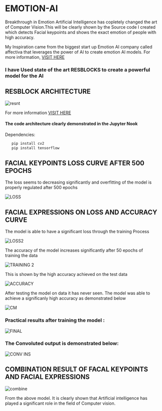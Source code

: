 # EMOTION-AI

Breakthrough in Emotion Artificial Intelligence has copletely changed the art of Computer Vision.This will be clearly
shown by the Source code I created which detects Facial keypoints and shows the exact emotion of people with high accuracy.

My Inspiration came from the biggest start up Emotion AI company called affectiva that leverages the power of AI to create emotion AI
models. For more information, [VISIT HERE](https://www.affectiva.com/)

### I have Used state of the art RESBLOCKS to create a powerful model for the AI

## RESBLOCK ARCHITECTURE

![resnt](https://user-images.githubusercontent.com/71969710/135445369-772ab877-5019-4c08-bd01-12e6ee668073.JPG)

For more information [VISIT HERE](https://towardsdatascience.com/residual-blocks-building-blocks-of-resnet-fd90ca15d6ec)

#### The code architecture clearly demonstrated in the Jupyter Nook

Dependencies:
  ```python
     pip install cv2
     pip install tensorflow
   ```

## FACIAL KEYPOINTS LOSS CURVE AFTER 500 EPOCHS

The loss seems to decreasing significantly and overfitting of the model is properly regulated after 500 epochs

![LOSS](https://user-images.githubusercontent.com/71969710/135448582-718b5c83-de80-453b-9ffe-155ff2b62ff2.JPG)

## FACIAL EXPRESSIONS ON LOSS AND ACCURACY CURVE
The model is able to have a significant loss through the training Process

![LOSS2](https://user-images.githubusercontent.com/71969710/135448884-afba6cbc-7b78-4c3a-a96d-095559dce591.JPG)  

The accuracy of the model increases significantly after 50 epochs of training the data

![TRAINING 2](https://user-images.githubusercontent.com/71969710/135448917-0ca90c5c-a494-48a9-b694-00e47a93a47e.JPG)

This is shown by the high accuracy achieved on the test data

![ACCURACY](https://user-images.githubusercontent.com/71969710/135448965-d39d44f5-a705-4471-babd-b7512055d176.JPG)
           
 After testing the model on data it has never seen. The model was able to achieve a significanly high accuracy as demonstrated below
 
 ![CM](https://user-images.githubusercontent.com/71969710/135448979-4b99053c-2a6d-40d3-8674-b39e6ac4eb51.JPG)
 
### Practical results after training the model :
 
 ![FINAL](https://user-images.githubusercontent.com/71969710/135450597-8d129bfa-dda5-4802-aee7-662c4ef043e5.JPG)
 
### The Convoluted output is demonstrated below:
 
 ![CONV INS](https://user-images.githubusercontent.com/71969710/135450616-182b90a1-97b7-4bac-866d-a640c33d5cd8.JPG)
 
 ## COMBINATION RESULT OF FACAL KEYPOINTS AND FACIAL EXPRESSIONS
 
 ![combine](https://user-images.githubusercontent.com/71969710/135451703-a1857f2f-61d7-4578-9e67-353f2a29c58f.JPG)

 
 From the above model. It is clearly shown that Artificial intelligence has played a significant role in the field of Computer vision.


 

 
 










